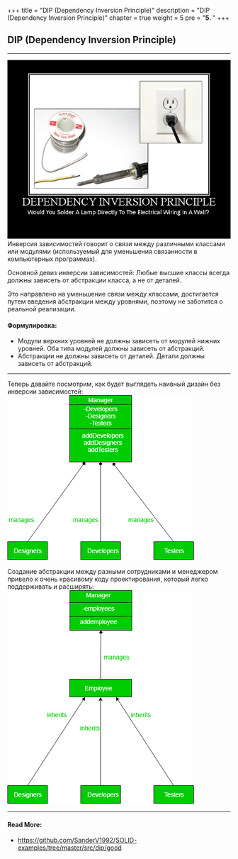 +++
title = "DIP (Dependency Inversion Principle)"
description = "DIP (Dependency Inversion Principle)"
chapter = true
weight = 5
pre = "<b>5. </b>"
+++

## DIP (Dependency Inversion Principle)
---
![dip](dip.jpg)
Инверсия зависимостей говорит о связи между различными классами или модулями (используемый для уменьшения связанности в компьютерных программах).

Основной девиз инверсии зависимостей:
    Любые высшие классы всегда должны зависеть от абстракции класса, а не от деталей.

Это направлено на уменьшение связи между классами, достигается путем введения абстракции между уровнями,
поэтому не заботится о реальной реализации.

#### Формулировка:
- Модули верхних уровней не должны зависеть от модулей нижних уровней. Оба типа модулей должны зависеть от абстракций.
- Абстракции не должны зависеть от деталей. Детали должны зависеть от абстракций.

---

Теперь давайте посмотрим, как будет выглядеть наивный дизайн без инверсии зависимостей:
![dip](11-6.png)

Создание абстракции между разными сотрудниками и менеджером привело к очень красивому коду проектирования, который легко поддерживать и расширять:
![dip](22-5.png)

---
#### Read More:
- https://github.com/SanderV1992/SOLID-examples/tree/master/src/dip/good
